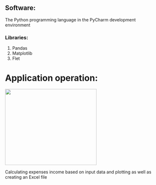 ## Software:

The Python programming language in the 
PyCharm development environment

### Libraries:
  1. Pandas
  2. Matplotlib
  3. Flet

# Application operation:

<img src="https://github.com/Vanya737/Finance/assets/144817452/64ff161b-715c-43f9-81f5-db83b273b6f5" width="300" height="250">



Calculating expenses income based on input data and 
plotting as well as creating an Excel file
